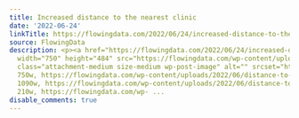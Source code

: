 ```yaml
---
title: Increased distance to the nearest clinic
date: '2022-06-24'
linkTitle: https://flowingdata.com/2022/06/24/increased-distance-to-the-nearest-clinic/
source: FlowingData
description: <p><a href="https://flowingdata.com/2022/06/24/increased-distance-to-the-nearest-clinic/"><img
  width="750" height="484" src="https://flowingdata.com/wp-content/uploads/2022/06/distance-to-nearest-clinic-750x484.png"
  class="attachment-medium size-medium wp-post-image" alt="" srcset="https://flowingdata.com/wp-content/uploads/2022/06/distance-to-nearest-clinic-750x484.png
  750w, https://flowingdata.com/wp-content/uploads/2022/06/distance-to-nearest-clinic-1090x703.png
  1090w, https://flowingdata.com/wp-content/uploads/2022/06/distance-to-nearest-clinic-210x135.png
  210w, https://flowingdata.com/wp- ...
disable_comments: true
---
```

<p><a href="https://flowingdata.com/2022/06/24/increased-distance-to-the-nearest-clinic/"><img width="750" height="484" src="https://flowingdata.com/wp-content/uploads/2022/06/distance-to-nearest-clinic-750x484.png" class="attachment-medium size-medium wp-post-image" alt="" srcset="https://flowingdata.com/wp-content/uploads/2022/06/distance-to-nearest-clinic-750x484.png 750w, https://flowingdata.com/wp-content/uploads/2022/06/distance-to-nearest-clinic-1090x703.png 1090w, https://flowingdata.com/wp-content/uploads/2022/06/distance-to-nearest-clinic-210x135.png 210w, https://flowingdata.com/wp- ...